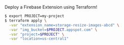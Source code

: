 Deploy a Firebase Extension using Terraform!

```bash
$ export PROJECT=my-project
$ terraform apply \
  -var "extension_name=storage-resize-images-abcd" \
  -var "img_bucket=$PROJECT.appspot.com" \
  -var "project=$PROJECT" \
  -var "location=us-central1"
```
